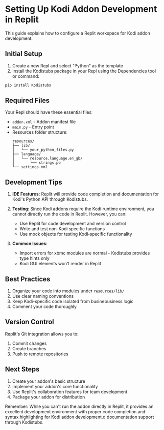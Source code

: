 
# Setting Up Kodi Addon Development in Replit

This guide explains how to configure a Replit workspace for Kodi addon development.

## Initial Setup

1. Create a new Repl and select "Python" as the template
2. Install the Kodistubs package in your Repl using the Dependencies tool or command:

```bash
pip install Kodistubs
```

## Required Files

Your Repl should have these essential files:

- `addon.xml` - Addon manifest file
- `main.py` - Entry point
- Resources folder structure:
  ```
  resources/
  ├── lib/
  │   └── your_python_files.py
  ├── language/
  │   └── resource.language.en_gb/
  │       └── strings.po
  └── settings.xml
  ```

## Development Tips

1. **IDE Features**: Replit will provide code completion and documentation for Kodi's Python API through Kodistubs.

2. **Testing**: Since Kodi addons require the Kodi runtime environment, you cannot directly run the code in Replit. However, you can:
   - Use Replit for code development and version control
   - Write and test non-Kodi specific functions
   - Use mock objects for testing Kodi-specific functionality

3. **Common Issues**:
   - Import errors for xbmc modules are normal - Kodistubs provides type hints only
   - Kodi GUI elements won't render in Replit

## Best Practices

1. Organize your code into modules under `resources/lib/`
2. Use clear naming conventions
3. Keep Kodi-specific code isolated from businebusiness logic
4. Comment your code thoroughly

## Version Control

Replit's Git integration allows you to:
1. Commit changes
2. Create branches
3. Push to remote repositories

## Next Steps

1. Create your addon's basic structure
2. Implement your addon's core functionality
3. Use Replit's collaboration features for team development
4. Package your addon for distribution

Remember: While you can't run the addon directly in Replit, it provides an excellent development environment with proper code completion and syntax highlighting for Kodi addon development.d documentation support through Kodistubs.
